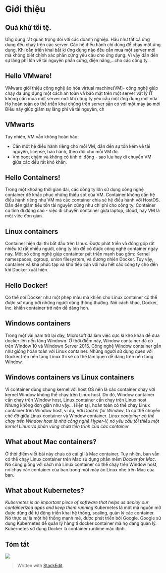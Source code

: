 # Giới thiệu

## Quá khứ tồi tệ.
Ứng dụng rất  quan trọng đối với các doanh nghiệp.
Hầu như tất cả ứng dụng đều chạy trên các server. Các hệ điều hành chỉ dùng để chạy một ứng dụng.
Khi cần triển khai bất kì ứng dụng nào đêu cần mua một server mới mà không biết chính xác phần cứng yêu cầu cho ứng dụng.
Vì vậy dẫn đến sự lãng phí lớn về tài nguyên phần cứng, điện năng,...cho các công ty.
## Hello VMware!
VMware giới thiệu công nghệ ảo hóa virtual machine(VM)- công nghệ giúp chạy đa ứng dụng một cách an toàn 
và bảo mật trên một server vật lý
IT không cần mua một server mới khi công ty yêu cầu một ứng dụng mới nữa. Họ hoàn toàn có thể triển khai chúng trên server sẵn có với một máy ảo mới 
Điều này giúp giảm sự lãng phí về tài nguyên, ch
## VMwarts
Tuy nhiên, VM vẫn không hoàn hảo:
- Cần một hệ điều hành riêng cho mỗi VM, dẫn đến sự tốn kém về tài nguyên, license, bảo hành, theo dõi cho mỗi VM đó.
- Vm boot chậm và không có tính di động - sao lưu hay di chuyển VM giữa các đều rất khó khăn.
## Hello Containers!
Trong một khoảng thời gian dài, các công ty lớn sử dụng công nghệ container để khắc phục những thiếu sót của VM.
Container không cần hệ điều hành riêng như VM mà các container chia sẻ hệ điều hành với HostOS. Dẫn đến giảm tiêu tốn tài nguyên cũng như chi phí cho công ty.
Container có tính di động cao - việc di chuyển container giữa laptop, cloud, hay VM là một việc đơn giản
## Linux containers
Container hiện đại thì bắt đầu trên LInux. Được phát triển và đóng góp rất nhiều từ rất nhiều người, công ty lớn để có được công nghệ container ngày nay.
Một số công nghệ giúp containter pát triển mạnh bao gồm: Kernel namespaces, cgroup, union filesystem, và đương nhiên Docker.
Tuy vậy, container vẫ khá phức tạp và khó tiếp cận với hầu hết các công ty cho đến khi Docker xuất hiện. 
## Hello Docker!
Có thể nói Docker như một phép màu mà khiến cho Linux container có thể được sử dụng bởi những người dùng thông thường.
Nói cách khác, Docker, Inc. khiến container trở nên dễ dàng hơn.
## Windows containers
Trong một vài năm trở lại đây, Microsoft đã làm việc cực kì khó khăn để đưa docker lên nển tảng Windown.
Ở thời điểm này, Window container đã có trên Window 10 và Windown Server 2016.
Công nghệ Window container gần như giống hoàn toàn với Linux container. Những người sử dụng quen với Docker trên nền tảng Linux thì sẽ có thể làm quen dễ dàng trên nền tảng Window.
## Windows containers vs Linux containers
Vì container dùng chung kernel với host OS nên là các container chạy với kernel Window không thể chạy trên Linux host. Do đó, Window container cẩn chạy trên Window host, Linux container cần chạy trên Linux host. Nhưng không đơn giản như vậy...
Hiện tại, hoàn toàn có thể chạy Linux container trên Window host, ví dụ, Với *Docker for Window*, ta có thể chuyển chế độ giữa Linux container và Window container.
*Linux container có thể chạy trên Window host là nhờ công nghệ Hyper-V, nó yêu cầu tối thiểu một kernel Linux và phân vùng chứa tiến trình của các container*
## What about Mac containers?
Ở thời điểm viết bài này chưa có cái gì là Mac container.
Tuy nhiên, bạn vẫn có thể chạy Linux container trên Mac sử dụng phần mềm *Docker for Mac*.
Nó cũng giống với cách mà Linux container có thể chạy trên Window host, nó chạy các container của bạn trong một máy ảo Linux nhẹ trên Mac của bạn.
## What about Kubernetes?

*Kubernetes is an important piece of software that helps us deploy our containerized apps and keep them running*
Kubernetes là một mã nguồn mở được dùng để tự động triển khai hệ thống, scaling, quản lý các container. Nó thực sự là một hệ thống mạnh mẽ, được phát triển bởi Google. Google sử dụng Kubernetes để quản lý hàng tỉ docker container mà họ đang quản lý.
Kubernetes sử dụng Docker là container runtime mặc định. 
## Tóm tắt

![](http://i.imgur.com/tMsnEkQ.png)







> Written with [StackEdit](https://stackedit.io/).
